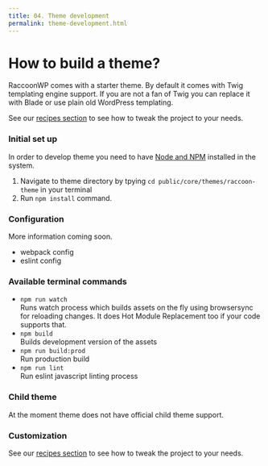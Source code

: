 ```yaml
---
title: 04. Theme development
permalink: theme-development.html
---
```


# How to build a theme?

RaccoonWP comes with a starter theme. By default it comes with Twig templating engine support.
If you are not a fan of Twig you can replace it with Blade or use plain old WordPress templating.

See our [recipes section](/recipes) to see how to tweak the project to your needs.

### Initial set up
In order to develop theme you need to have [Node and NPM](https://nodejs.org/) installed in the system.

1. Navigate to theme directory by tpying `cd public/core/themes/raccoon-theme` in your terminal
1. Run `npm install` command.

### Configuration 
More information coming soon.
- webpack config
- eslint config

### Available terminal commands
- `npm run watch`  
Runs watch process which builds assets on the fly using browsersync for reloading changes. 
It does Hot Module Replacement too if your code supports that.
- `npm build`  
Builds development version of the assets
- `npm run build:prod`  
Run production build
- `npm run lint`  
Run eslint javascript linting process

### Child theme
At the moment theme does not have official child theme support. 

### Customization
See our [recipes section](/recipes) to see how to tweak the project to your needs.
